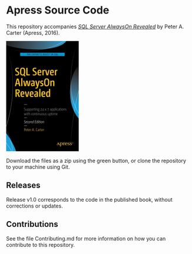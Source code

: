 # Apress Source Code

This repository accompanies [*SQL Server AlwaysOn Revealed*](http://www.apress.com/9781484223963) by Peter A. Carter (Apress, 2016).

![Cover image](9781484223963.jpg)

Download the files as a zip using the green button, or clone the repository to your machine using Git.

## Releases

Release v1.0 corresponds to the code in the published book, without corrections or updates.

## Contributions

See the file Contributing.md for more information on how you can contribute to this repository.
